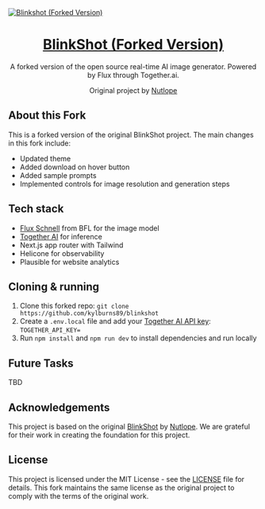 <a href="https://www.blinkshot.io">
  <img alt="Blinkshot (Forked Version)" src="https://github.com/user-attachments/assets/07585ebd-5ad9-465f-8ad7-c106f1e8d43c
">
  <h1 align="center">BlinkShot (Forked Version)</h1>
</a>

<p align="center">
  A forked version of the open source real-time AI image generator. Powered by Flux through Together.ai.
</p>

<p align="center">
  Original project by <a href="https://github.com/Nutlope">Nutlope</a>
</p>

## About this Fork

This is a forked version of the original BlinkShot project. The main changes in this fork include:

- Updated theme
- Added download on hover button
- Added sample prompts
- Implemented controls for image resolution and generation steps

## Tech stack

- [Flux Schnell](https://www.dub.sh/together-flux/) from BFL for the image model
- [Together AI](https://www.dub.sh/together-ai) for inference
- Next.js app router with Tailwind
- Helicone for observability
- Plausible for website analytics

## Cloning & running

1. Clone this forked repo: `git clone https://github.com/kylburns89/blinkshot`
2. Create a `.env.local` file and add your [Together AI API key](https://www.dub.sh/together-ai): `TOGETHER_API_KEY=`
3. Run `npm install` and `npm run dev` to install dependencies and run locally

## Future Tasks

TBD

## Acknowledgements

This project is based on the original [BlinkShot](https://github.com/Nutlope/blinkshot) by [Nutlope](https://github.com/Nutlope). We are grateful for their work in creating the foundation for this project.

## License

This project is licensed under the MIT License - see the [LICENSE](LICENSE) file for details. This fork maintains the same license as the original project to comply with the terms of the original work.

